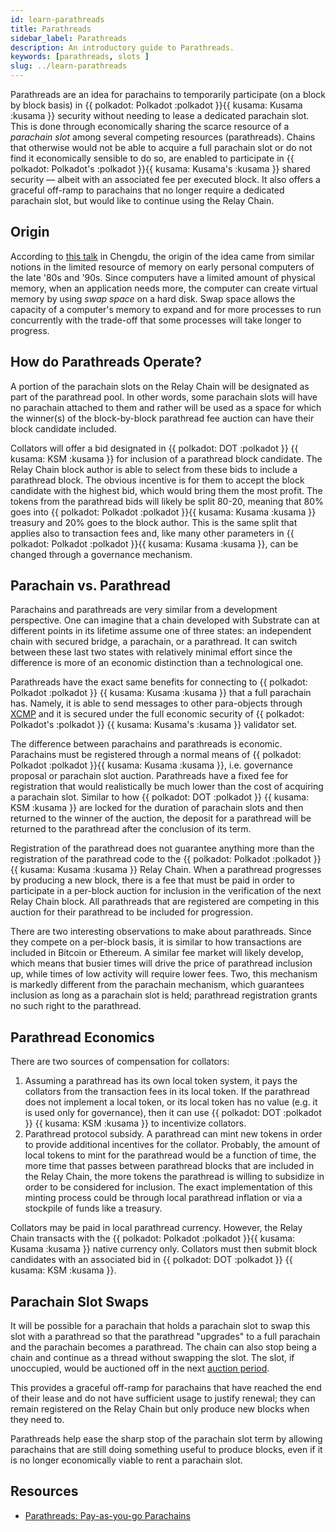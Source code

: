 ```yaml
---
id: learn-parathreads
title: Parathreads
sidebar_label: Parathreads
description: An introductory guide to Parathreads.
keywords: [parathreads, slots ]
slug: ../learn-parathreads
---
```


Parathreads are an idea for parachains to temporarily participate (on a block by block basis) 
in {{ polkadot: Polkadot :polkadot }}{{ kusama: Kusama :kusama }} security without needing to 
lease a dedicated parachain slot. This is done through economically sharing the scarce resource 
of a *parachain slot* among several competing resources (parathreads). Chains that otherwise would 
not be able to acquire a full parachain slot or do not find it economically sensible to do so, are 
enabled to participate in {{ polkadot: Polkadot's :polkadot }}{{ kusama: Kusama's :kusama }} shared 
security &mdash; albeit with an associated fee per executed block. It also offers a graceful off-ramp 
to parachains that no longer require a dedicated parachain slot, but would like to continue using the 
Relay Chain.

## Origin

According to [this talk](https://v.douyu.com/show/a4Jj7llO5q47Dk01) in Chengdu, the origin of the
idea came from similar notions in the limited resource of memory on early personal computers of the
late '80s and '90s. Since computers have a limited amount of physical memory, when an application
needs more, the computer can create virtual memory by using *swap space* on a hard disk. Swap space
allows the capacity of a computer's memory to expand and for more processes to run concurrently with
the trade-off that some processes will take longer to progress.

## How do Parathreads Operate?

A portion of the parachain slots on the Relay Chain will be designated as part of the parathread
pool. In other words, some parachain slots will have no parachain attached to them and rather will
be used as a space for which the winner(s) of the block-by-block parathread fee auction can have
their block candidate included.

Collators will offer a bid designated in {{ polkadot: DOT :polkadot }} 
{{ kusama: KSM :kusama }} for inclusion of a parathread block candidate. The
Relay Chain block author is able to select from these bids to include a parathread block. The
obvious incentive is for them to accept the block candidate with the highest bid, which would bring
them the most profit. The tokens from the parathread bids will likely be split 80-20, meaning that
80% goes into {{ polkadot: Polkadot :polkadot }}{{ kusama: Kusama :kusama }} treasury and 20% goes 
to the block author. This is the same split that applies also to transaction fees and, like many other 
parameters in {{ polkadot: Polkadot :polkadot }}{{ kusama: Kusama :kusama }}, can be changed through 
a governance mechanism.

## Parachain vs. Parathread

Parachains and parathreads are very similar from a development perspective. One can imagine that a
chain developed with Substrate can at different points in its lifetime assume one of three states:
an independent chain with secured bridge, a parachain, or a parathread. It can switch between these
last two states with relatively minimal effort since the difference is more of an economic
distinction than a technological one.

Parathreads have the exact same benefits for connecting to {{ polkadot: Polkadot :polkadot }} 
{{ kusama: Kusama :kusama }} that a full parachain has. Namely, it is able to send messages to 
other para-objects through [XCMP](learn-xcm.md###XCMP) and it is secured
under the full economic security of {{ polkadot: Polkadot's :polkadot }} 
{{ kusama: Kusama's :kusama }} validator set.

The difference between parachains and parathreads is economic. Parachains must be registered through
a normal means of {{ polkadot: Polkadot :polkadot }}{{ kusama: Kusama :kusama }}, i.e. governance 
proposal or parachain slot auction. Parathreads have a fixed fee for registration that would realistically 
be much lower than the cost of acquiring a parachain slot. Similar to how {{ polkadot: DOT :polkadot }} 
{{ kusama: KSM :kusama }} are locked for the duration of parachain slots and then returned to the winner 
of the auction, the deposit for a parathread will be returned to the parathread after the conclusion of 
its term.

Registration of the parathread does not guarantee anything more than the registration of the
parathread code to the {{ polkadot: Polkadot :polkadot }}{{ kusama: Kusama :kusama }} Relay Chain. 
When a parathread progresses by producing a new block, there is a fee that must be paid in order to 
participate in a per-block auction for inclusion in the verification of the next Relay Chain block. 
All parathreads that are registered are competing in this auction for their parathread to be included 
for progression.

There are two interesting observations to make about parathreads. Since they compete on a
per-block basis, it is similar to how transactions are included in Bitcoin or Ethereum. A similar
fee market will likely develop, which means that busier times will drive the price of parathread
inclusion up, while times of low activity will require lower fees. Two, this mechanism is markedly
different from the parachain mechanism, which guarantees inclusion as long as a parachain slot is
held; parathread registration grants no such right to the parathread.

## Parathread Economics

There are two sources of compensation for collators:

1. Assuming a parathread has its own local token system, it pays the collators from the transaction
   fees in its local token. If the parathread does not implement a local token, or its local token
   has no value (e.g. it is used only for governance), then it can use {{ polkadot: DOT :polkadot }} 
{{ kusama: KSM :kusama }} to incentivize collators.
2. Parathread protocol subsidy. A parathread can mint new tokens in order to provide additional
   incentives for the collator. Probably, the amount of local tokens to mint for the parathread
   would be a function of time, the more time that passes between parathread blocks that are
   included in the Relay Chain, the more tokens the parathread is willing to subsidize in order to
   be considered for inclusion. The exact implementation of this minting process could be through
   local parathread inflation or via a stockpile of funds like a treasury.

Collators may be paid in local parathread currency. However, the Relay Chain transacts with the
{{ polkadot: Polkadot :polkadot }}{{ kusama: Kusama :kusama }} native currency only. Collators 
must then submit block candidates with an associated bid in {{ polkadot: DOT :polkadot }} 
{{ kusama: KSM :kusama }}.

## Parachain Slot Swaps

It will be possible for a parachain that holds a parachain slot to swap this slot with a parathread
so that the parathread "upgrades" to a full parachain and the parachain becomes a parathread. The
chain can also stop being a chain and continue as a thread without swapping the slot. The slot, if
unoccupied, would be auctioned off in the next [auction period](learn-auction.md).

This provides a graceful off-ramp for parachains that have reached the end of their lease and do not
have sufficient usage to justify renewal; they can remain registered on the Relay Chain but only
produce new blocks when they need to.

Parathreads help ease the sharp stop of the parachain slot term by allowing parachains that are
still doing something useful to produce blocks, even if it is no longer economically viable to rent
a parachain slot.

## Resources

- [Parathreads: Pay-as-you-go Parachains](https://medium.com/polkadot-network/parathreads-pay-as-you-go-parachains-7440d23dde06)
